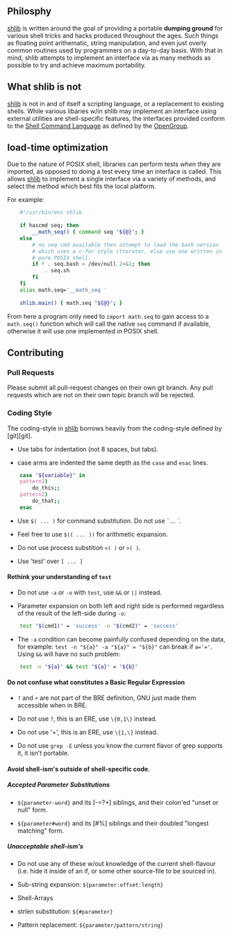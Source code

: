## Philosphy ##

[shlib] is written around the goal of providing a portable **dumping ground**
for various shell tricks and hacks produced throughout the ages.  Such things
as floating point arithematic, string manipulation, and even just overly common
routines used by programmers on a day-to-day basis.  With that in mind, shlib
attempts to implement an interface via as many methods as possible to try and
achieve maximum portability.

## What shlib is not ##

[shlib] is not in and of itself a scripting language, or a replacement to
existing shells.  While various libaries w/in shlib may implement an interface
using external utilities are shell-specific features, the interfaces
provided conform to the [Shell Command Language](http://pubs.opengroup.org/onlinepubs/007904975/utilities/xcu_chap02.html)
as defined by the [OpenGroup](http://www.opengroup.org/).

## load-time optimization ##

Due to the nature of POSIX shell, libraries can perform tests _when_ they are
imported, as opposed to doing a test every time an interface is called.  This
allows [shlib] to implement a single interface via a variety of methods, and
select the method which best fits the local platform.

For example:

```sh
	#!/usr/bin/env shlib
	
	if hascmd seq; then
		__math_seq() { command seq "${@}"; }
	else
		# no seq cmd available then attempt to load the bash version
		# which uses a c-for style itterator, else use one written in
		# pure POSIX shell.
		if ! . seq.bash > /dev/null 2>&1; then
			. seq.sh
		fi
	fi
	alias math.seq='__math_seq '
	
	shlib.main() { math.seq "${@}"; }
```

From here a program only need to `import math.seq` to gain access to a
`math.seq()` function which will call the native `seq` command if available,
otherwise it will use one implemented in POSIX shell.

## Contributing ##

### Pull Requests ###

Please submit all pull-request changes on their own git branch.  Any pull
requests which are not on their own topic branch will be rejected.

### Coding Style ###

The coding-style in [shlib][shlib] borrows heavily from the coding-style
defined by [git][git].

 * Use tabs for indentation (not 8 spaces, but tabs).

 * case arms are indented the same depth as the `case` and `esac` lines.

```sh
	case "${variable}" in
	pattern1)
		do_this;;
	pattern2)
		do_that;;
	esac
```

 * Use `$( ... )` for command substitution.  Do not use *\` ... \`*.

 * Feel free to use `$(( ... ))` for arithmetic expansion.

 * Do not use process substition `<( )` or `>( )`.

 * Use 'test' over `[ ... ]`

#### Rethink your understanding of `test` ####

 * Do not use `-a` or `-o` with `test`, use `&&` or `||` instead.

 * Parameter expansion on both left and right side is performed regardless of
   the result of the left-side during `-o`:

```sh
	test "$(cmd1)" = 'success' -o "$(cmd2)" = 'success'
```

 * The `-a` condition can become painfully confused depending on the data,
   for example: `test -n "${a}" -a "${a}" = "${b}"` can break if `a='='`.
   Using `&&` will have no such problem:

```sh
	test -n "${a}" && test "${a}" = "${b}"
```

#### Do not confuse what constitutes a Basic Regular Expression ####

  * `?` and `+` are not part of the BRE definition, GNU just made them
    accessible when in BRE.

  * Do not use `?`, this is an ERE, use `\{0,1\}` instead.

  * Do not use '+', this is an ERE, use `\{1,\}` instead.

  * Do not use `grep -E` unless you know the current flavor of grep supports
    it, it isn't portable.


#### Avoid shell-ism's outside of shell-specific code. #####

##### Accepted Parameter Substitutions #####

   * `${parameter-word}` and its [-=?+] siblings, and their colon'ed "unset or null" form.

   * `${parameter#word}` and its [#%] siblings and their doubled "longest matching" form.

##### Unacceptable shell-ism's #####

  * Do not use any of these w/out knowledge of the current shell-flavour (i.e.
    hide it inside of an if, or some other source-file to be sourced in).

   * Sub-string expansion: `${parameter:offset:length}`

   * Shell-Arrays

   * strlen substitution: `${#parameter}`

   * Pattern replacement: `${parameter/pattern/string}`

[shlib]: http://github.com/major0/shlib "shlib"
